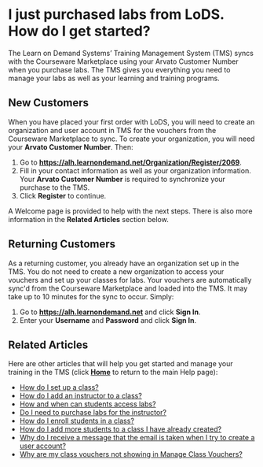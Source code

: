 # I just purchased labs from LoDS. How do I get started?

The Learn on Demand Systems’ Training Management System (TMS) syncs with the Courseware Marketplace using your Arvato Customer Number when you purchase labs. The TMS gives you everything you need to manage your labs as well as your learning and training programs.

## New Customers

When you have placed your first order with LoDS, you will need to create an organization and user account in TMS for the vouchers from the Courseware Marketplace to sync. To create your organization, you will need your **Arvato Customer Number**. Then:
1. Go to **https://alh.learnondemand.net/Organization/Register/2069**.
1. Fill in your contact information as well as your organization information. Your **Arvato Customer Number** is required to synchronize your purchase to the TMS.
1. Click **Register** to continue.

A Welcome page is provided to help with the next steps. There is also more information in the **Related Articles** section below.

## Returning Customers

As a returning customer, you already have an organization set up in the TMS. You do not need to create a new organization to access your vouchers and set up your classes for labs. Your vouchers are automatically sync'd from the Courseware Marketplace and loaded into the TMS. It may take up to 10 minutes for the sync to occur. Simply:
1. Go to **https://alh.learnondemand.net** and click **Sign In**.
1. Enter your **Username** and **Password** and click **Sign In**.


## Related Articles

Here are other articles that will help you get started and manage your training in the TMS (click [**Home**](./home.md) to return to the main Help page):
- [How do I set up a class?](set-up-class.md)
- [How do I add an instructor to a class?](add-instructor-to-class.md)
- [How and when can students access labs?](../faq-for-arvato-marketplace/students-access-labs.md)
- [Do I need to purchase labs for the instructor?](../faq-for-arvato-marketplace/purchase-labs-for-instructor.md)
- [How do I enroll students in a class?](enroll-students-in-class.md)
- [How do I add more students to a class I have already created?](add-more-students-to-class.md)
- [Why do I receive a message that the email is taken when I try to create a user account?](../user-accounts/email-taken-message.md)
- [Why are my class vouchers not showing in Manage Class Vouchers?](../faq-for-arvato-marketplace/vouchers-not-showing-in-manage-class-vouchers.md)
